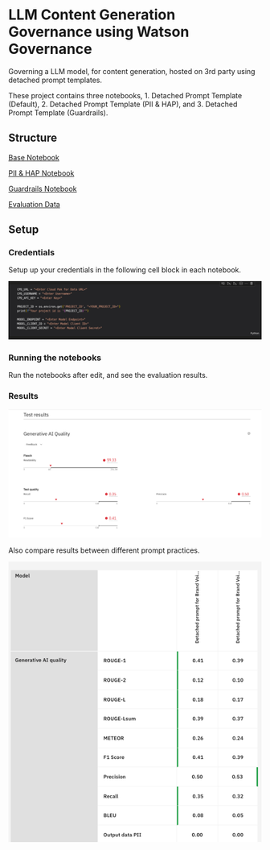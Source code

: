 # LLM Content Generation Governance using Watson Governance

Governing a LLM model, for content generation, hosted on 3rd party using detached prompt templates.


These project contains three notebooks, 1. Detached Prompt Template (Default), 2. Detached Prompt Template (PII & HAP), and 3. Detached Prompt Template (Guardrails).

## Structure

[Base Notebook](Detached_Prompt_Template_Creation_CtebnjVOW.ipynb)

[PII & HAP Notebook](Detached_Prompt_Template_Creation_PII_and_HAP_2IJEHYp-M.ipynb)

[Guardrails Notebook](Detached_Prompt_Template_Creation_with_guardrails_TECIn0waB.ipynb)

[Evaluation Data](ipg_llms_input_outputs%20(1).csv)

## Setup

### Credentials

Setup up your credentials in the following cell block in each notebook.

![img](media/setup-credentials.png)

### Running the notebooks 

Run the notebooks after edit, and see the evaluation results.

### Results

![img](media/test-results.png)

Also compare results between different prompt practices.

![img](media/test-comparision.png)